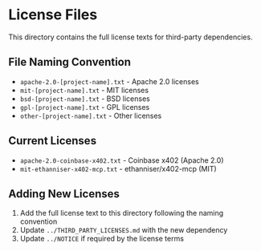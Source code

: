 # License Files

This directory contains the full license texts for third-party dependencies.

## File Naming Convention

- `apache-2.0-[project-name].txt` - Apache 2.0 licenses
- `mit-[project-name].txt` - MIT licenses
- `bsd-[project-name].txt` - BSD licenses
- `gpl-[project-name].txt` - GPL licenses
- `other-[project-name].txt` - Other licenses

## Current Licenses

- `apache-2.0-coinbase-x402.txt` - Coinbase x402 (Apache 2.0)
- `mit-ethanniser-x402-mcp.txt` - ethanniser/x402-mcp (MIT)

## Adding New Licenses

1. Add the full license text to this directory following the naming convention
2. Update `../THIRD_PARTY_LICENSES.md` with the new dependency
3. Update `../NOTICE` if required by the license terms
